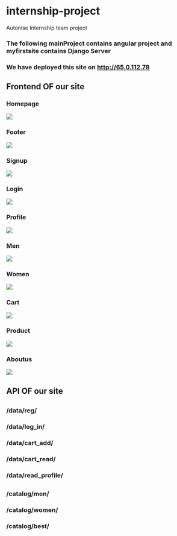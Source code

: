 # internship-project
Autonise Internship team project  
### The following mainProject contains angular project and myfirstsite contains Django Server

### We have deployed this site on http://65.0.112.78

## Frontend OF our site
### Homepage
![](Demoss/Homepage.jpeg)
### Footer
![](Demoss/Footer.jpeg)
### Signup
![](Demoss/Signup.jpeg)
### Login
![](Demoss/Login.jpeg)
### Profile
![](Demoss/Profile.jpeg)
### Men
![](Demoss/Men.jpeg)
### Women
![](Demoss/Women.jpeg)
### Cart
![](Demoss/Cart.jpeg)
### Product
![](Demoss/Product.jpeg)
### Aboutus
![](Demoss/Aboutus.jpeg)


## API OF our site 
##
### /data/reg/ 
### /data/log_in/
### /data/cart_add/ 
### /data/cart_read/ 
### /data/read_profile/ 
##
### /catalog/men/ 
### /catalog/women/ 
### /catalog/best/
